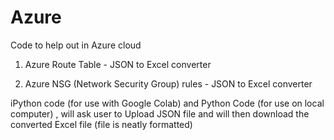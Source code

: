 # Azure
Code to help out in Azure cloud

1. Azure Route Table - JSON to Excel converter

2. Azure NSG (Network Security Group) rules - JSON to Excel converter

iPython code (for use with Google Colab) and Python Code (for use on local computer) , will ask user to Upload JSON file and will then download the converted Excel file (file is neatly formatted)
